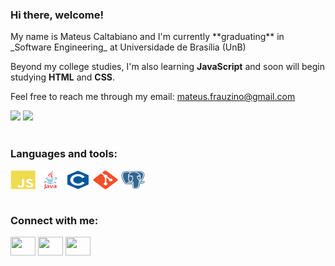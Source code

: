 ### Hi there, welcome!

<p>
My name is Mateus Caltabiano and I'm currently **graduating** in _Software Engineering_ at Universidade de Brasília (UnB)

Beyond my college studies, I'm also learning **JavaScript** and soon will begin studying **HTML** and **CSS**.

Feel free to reach me through my email: mateus.frauzino@gmail.com

</p>

<div align="left">
    <img height="180em" src="https://github-readme-stats.vercel.app/api?username=MateusCaltabiano&show_icons=true&theme=github_dark"/>
    <img height="180em" src="https://github-readme-stats.vercel.app/api/top-langs/?username=MateusCaltabiano&layout=compact&langs_count=7&theme=tokyonight"/>
</div>

<br>

### Languages and tools:

<div style="display: inline_block">
     <img align="center" alt="" height="30" width="40" src="https://raw.githubusercontent.com/devicons/devicon/master/icons/javascript/javascript-plain.svg"/>
     <img align="center" alt="" height="30" width="40" <img src="https://raw.githubusercontent.com/devicons/devicon/master/icons/java/java-original-wordmark.svg"/>
     <img align="center" alt="" height="30" width="40" <img src="https://raw.githubusercontent.com/devicons/devicon/master/icons/c/c-plain.svg"/>
    <img align="center" alt="" height="30" width="40" <img src="https://raw.githubusercontent.com/devicons/devicon/master/icons/git/git-original.svg"/>
    <img align="center" alt="" height="30" width="40" <img src="https://raw.githubusercontent.com/devicons/devicon/master/icons/postgresql/postgresql-plain.svg"/>
</div>

<br>

<h3 align="left">Connect with me:</h3>

<p align="left">
<a href="https://twitter.com/MateusFrauzino" target="blank"><img align="center" src="https://raw.githubusercontent.com/rahuldkjain/github-profile-readme-generator/master/src/images/icons/Social/twitter.svg" alt="" height="30" width="40" /></a>
<a href="https://www.linkedin.com/in/mateus-frauzino-272a32225/" target="blank"><img align="center" src="https://raw.githubusercontent.com/rahuldkjain/github-profile-readme-generator/master/src/images/icons/Social/linked-in-alt.svg" alt="" height="30" width="40" /></a>
<a href="https://instagram.com/mateus_caltabiano" target="blank"><img align="center" src="https://raw.githubusercontent.com/rahuldkjain/github-profile-readme-generator/master/src/images/icons/Social/instagram.svg" alt="" height="30" width="40" /></a>
</p>

<!--
**MateusCaltabiano/MateusCaltabiano** is a ✨ _special_ ✨ repository because its `README.md` (this file) appears on your GitHub profile.

Here are some ideas to get you started:

- 🔭 I’m currently working on ...
- 🌱 I’m currently learning ...
- 👯 I’m looking to collaborate on ...
- 🤔 I’m looking for help with ...
- 💬 Ask me about ...
- 📫 How to reach me: ...
- 😄 Pronouns: ...
- ⚡ Fun fact: ...
-->
